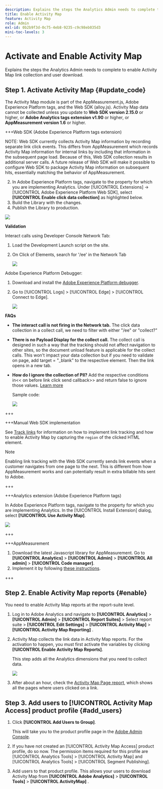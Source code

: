 ```yaml
---
description: Explains the steps the Analytics Admin needs to complete to enable Activity Map link collection and user download.
title: Enable Activity Map
feature: Activity Map
role: Admin
exl-id: 0b2b9f3d-0c75-4eb8-9235-c9c98eb035d3
mini-toc-levels: 3
---
```


# Activate and Enable Activity Map

Explains the steps the Analytics Admin needs to complete to enable Activity Map link collection and user download.

## Step 1. Activate Activity Map {#update_code}

The Activity Map module is part of the AppMeasurement.js, Adobe Experience Platform tags, and the Web SDK (alloy.js). Activity Map data cannot be collected unless you update to **Web SDK version 2.15.0** or higher, or **Adobe Analytics tags extension v1.90** or higher, or **AppMeasurement version 1.6** or higher. 

+++Web SDK (Adobe Experience Platform tags extension)

NOTE: Web SDK currently collects Activity Map information by recording separate link click events. This differs from AppMeasurement which records Activity Map information for internal links by including that information in the subsequent page load. Because of this, Web SDK collection results in additional server calls. A future release of Web SDK will make it possible to configure Web SDK to package Activity Map information on subsequent hits, essentially matching the behavior of AppMeasurement.

2. In Adobe Experience Platform tags, navigate to the property for which you are implementing Analytics. Under [!UICONTROL Extensions] -> [!UICONTROL Adobe Experience Platform Web SDK], select **[!UICONTROL Enable click data collection]** as highlighted below. 
3. Build the Library with the changes.
4. Publish the Library to production.

![](assets/web_sdk.png)

**Validation**

Interact calls using Developer Console Network Tab:

1. Load the Development Launch script on the site.
1. On Click of Elements, search for '/ee' in the Network Tab

   ![](assets/validation1.png)

Adobe Experience Platform Debugger:

1. Download and install the [Adobe Experience Platform debugger](https://chromewebstore.google.com/detail/adobe-experience-platform/bfnnokhpnncpkdmbokanobigaccjkpob).
1. Go to [!UICONTROL Logs] > [!UICONTROL Edge] > [!UICONTROL Connect to Edge]. 

   ![](assets/validation2.jpg)

**FAQs**

* **The interact call is not firing in the Network tab.**
   The click data collection in a collect call, we need to filter with either "/ee" or "collect?"

* **There is no Payload Display for the collect call.**
   The collect call is designed in such a way that the tracking should not affect  navigation to other sites, so the document unload feature is applicable for the collect calls. This won't impact your data collection but if you need to validate on page, add target = "_blank" to the respective element. Then the link opens in a new tab.

* **How do I ignore the collection of PII?**
   Add the respective conditions in<< on before link click send callback>> and return false to ignore those values. [Learn more](https://experienceleague.adobe.com/docs/experience-platform/edge/fundamentals/configuring-the-sdk.html)  
   
   Sample code:

   ![](assets/sample-code.png)

+++

+++Manual Web SDK implementation

See [Track links](https://experienceleague.adobe.com/docs/experience-platform/edge/data-collection/track-links.html) for information on how to implement link tracking and how to enable Activity Map by capturing the `region` of the clicked HTML element.

>[!NOTE]
>
>Enabling link tracking with the Web SDK currently sends link events when a customer navigates from one page to the next. This is different from how AppMeasurement works and can potentially result in extra billable hits sent to Adobe.

+++

+++Analytics extension (Adobe Experience Platform tags)

In Adobe Experience Platform tags, navigate to the property for which you are implementing Analytics. In the [!UICONTROL Install Extension] dialog, select **[!UICONTROL Use Activity Map]**.

![](assets/aa_extension.png)

+++

+++AppMeasurement

1. Download the latest Javascript library for AppMeasurement.
   Go to **[!UICONTROL Analytics]** > **[!UICONTROL Admin]** > **[!UICONTROL All admin]** > **[!UICONTROL Code manager]**.
1. Implement it by following [these instructions](https://experienceleague.adobe.com/docs/analytics/implementation/js/overview.html).

+++

## Step 2. Enable Activity Map reports {#enable}

You need to enable Activity Map reports at the report-suite level.

1. Log in to Adobe Analytics and navigate to  **[!UICONTROL Analytics]** > **[!UICONTROL Admin]** > **[!UICONTROL Report Suites]** > Select report suite > **[!UICONTROL Edit Settings]** > **[!UICONTROL Activity Map]** > **[!UICONTROL Activity Map Reporting]** .

1. Activity Map collects the link data in Activity Map reports. For the activation to happen, you must first activate the variables by clicking **[!UICONTROL Enable Activity Map Reports]**.

   This step adds all the Analytics dimensions that you need to collect data.

   ![](assets/enable.png)

1. After about an hour, check the [Activity Map Page report](/help/analyze/activity-map/activitymap-reporting-analytics.md), which shows all the pages where users clicked on a link.

## Step 3. Add users to [!UICONTROL Activity Map Access] product profile {#add_users}

1. Click **[!UICONTROL Add Users to Group]**.

   This will take you to the product profile page in the [Adobe Admin Console](https://adminconsole.adobe.com/E2F05B3B52F54D2E0A490D44@AdobeOrg/overview).

1. If you have not created an [!UICONTROL Activity Map Access] product profile, do so now. The permission items required for this profile are [!UICONTROL Analytics Tools] > [!UICONTROL Activity Map] and [!UICONTROL Analytics Tools] > [!UICONTROL Segment Publishing].

1. Add users to that product profile. This allows your users to download Activity Map from  **[!UICONTROL Adobe Analytics]** > **[!UICONTROL Tools]** > **[!UICONTROL ActivityMap]** .

